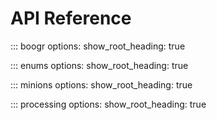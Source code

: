# API Reference

::: boogr
options:
show_root_heading: true

::: enums
options:
show_root_heading: true

::: minions
options:
show_root_heading: true

::: processing
options:
show_root_heading: true